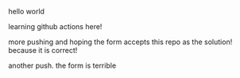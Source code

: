 hello world


learning github actions here!

more pushing and hoping the form accepts this repo as the solution! because it is correct!


another push. the form is terrible
